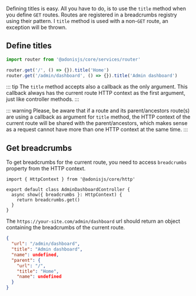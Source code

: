 Defining titles is easy. All you have to do, is to use the `title` method when you define `GET` routes. Routes are registered in a breadcrumbs registry using their pattern. I `title` method is used with a non-`GET` route, an exception will be thrown.

## Define titles

```typescript
import router from '@adonisjs/core/services/router'

router.get('/', () => {}).title('Home')
router.get('/admin/dashboard', () => {}).title('Admin dashboard')
```

::: tip
The `title` method accepts also a callback as the only argument. This callback always has the current route HTTP context as the first argument, just like controller methods.
:::

::: warning
Please, be aware that if a route and its parent/ancestors route(s) are using a callback as argument for `title` method, the HTTP context of the current route will be shared with the parent/ancestors, which makes sense as a request cannot have more than one HTTP context at the same time.
:::

## Get breadcrumbs

To get breadcrumbs for the current route, you need to access `breadcrumbs` property from the HTTP context.

```typescript{5}
import { HttpContext } from '@adonisjs/core/http'

export default class AdminDashboardController {
  async show({ breadcrumbs }: HttpContext) {
    return breadcrumbs.get()
  }
}
```

The `https://your-site.com/admin/dashboard` url should return an object containing the breadcrumbs of the current route.

```json
{
  "url": "/admin/dashboard",
  "title": "Admin dashboard",
  "name": undefined,
  "parent": {
    "url": "/",
    "title": "Home",
    "name": undefined
  }
}
```
